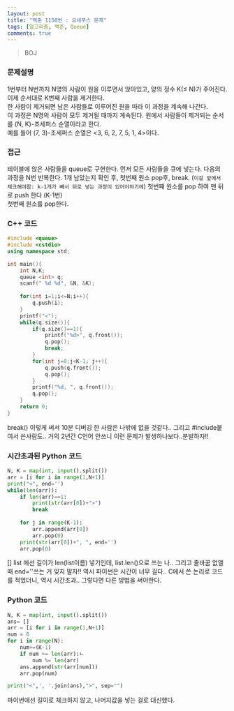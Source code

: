 ```yaml
---
layout: post
title: "백준 1158번 : 요세푸스 문제"
tags: [알고리즘, 백준, Queue]
comments: true
---
```

> BOJ  

### 문제설명  
1번부터 N번까지 N명의 사람이 원을 이루면서 앉아있고, 양의 정수 K(≤ N)가 주어진다. 이제 순서대로 K번째 사람을 제거한다.  
한 사람이 제거되면 남은 사람들로 이루어진 원을 따라 이 과정을 계속해 나간다.  
이 과정은 N명의 사람이 모두 제거될 때까지 계속된다. 원에서 사람들이 제거되는 순서를 (N, K)-조세퍼스 순열이라고 한다.  
예를 들어 (7, 3)-조세퍼스 순열은 <3, 6, 2, 7, 5, 1, 4>이다.  

### 접근  
테이블에 앉은 사람들을 queue로 구현한다. 
먼저 모든 사람들을 큐에 넣는다. 
다음의 과정을 N번 반복한다. 
    1개 남았는지 확인 후, 첫번째 원소 pop후, break. (`이걸 앞에서 체크해야함: k-1개가 빼서 뒤로 넣는 과정이 있어야하기에`)
    첫번째 원소를 pop 하여 맨 뒤로 push 한다 (K-1번)  
    첫번째 원소를 pop한다.  

### C++ 코드  
~~~c++
#include <queue>
#include <cstdio>
using namespace std;

int main(){
    int N,K;
    queue <int> q;
    scanf(" %d %d", &N, &K);
    
    for(int i=1;i<=N;i++){
        q.push(i);
    }
    printf("<");
    while(q.size()){
        if(q.size()==1){
            printf("%d>", q.front());
            q.pop();
            break;
        }
        for(int j=0;j<K-1; j++){
            q.push(q.front());
            q.pop();
        }
        printf("%d, ", q.front());
        q.pop();
    }
    return 0;
}
~~~

break() 이렇게 써서 10분 디버깅 한 사람은 나밖에 없을 것같다.. 그리고 #include붙여서 쓴사람도.. 거의 2년간 C언어 안쓰니 이런 문제가 발생하나보다..분발하자!!

### 시간초과된 Python 코드
```python
N, K = map(int, input().split())
arr = [i for i in range(1,N+1)]
print("<", end='')
while(len(arr)):
    if len(arr)==1: 
        print(str(arr[0])+">")
        break
    
    for j in range(K-1):
        arr.append(arr[0])
        arr.pop(0)
    print(str(arr[0])+", ", end='')
    arr.pop(0)
```
[] list 에선 길이가 len(list이름) 넣기인데, list.len()으로 쓰는 나.. 그리고 줄바꿈 없앨때 end=''쓰는 거 잊지 말자!!
역시 파이썬은 시간이 너무 길다.. C에서 쓴 논리로 코드를 적었더니, 역시 시간초과.. 그렇다면 다른 방법을 써야한다.

### Python 코드
```python
N, K = map(int, input().split())
ans= []
arr = [i for i in range(1,N+1)] 
num = 0
for i in range(N):
    num+=(K-1)
    if num >= len(arr):ㄴ
        num %= len(arr)
    ans.append(str(arr[num]))
    arr.pop(num)

print("<",', '.join(ans),">", sep="")

```
파이썬에선 길이로 체크하지 않고, 나머지값을 넣는 걸로 대신했다. 